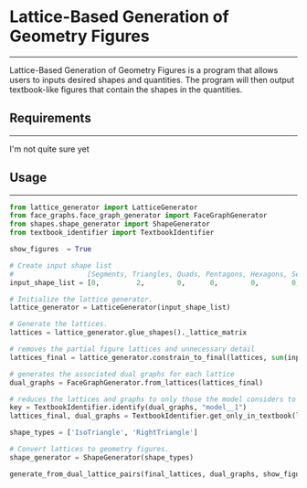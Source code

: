 # Lattice-Based Generation of Geometry Figures​

---

Lattice-Based Generation of Geometry Figures is a program that allows users to inputs desired shapes and quantities.  The program will then output textbook-like figures that contain the shapes in the quantities.

## Requirements

---

I'm not quite sure yet

## Usage

---

```python
from lattice_generator import LatticeGenerator
from face_graphs.face_graph_generator import FaceGraphGenerator
from shapes.shape_generator import ShapeGenerator
from textbook_identifier import TextbookIdentifier

show_figures  = True

# Create input shape list
#                  [Segments, Triangles, Quads, Pentagons, Hexagons, Septagons, Octagons]
input_shape_list = [0,         2,        0,      0,        0,        0,         0       ]

# Initialize the lattice generator.
lattice_generator = LatticeGenerator(input_shape_list)

# Generate the lattices.
lattices = lattice_generator.glue_shapes()._lattice_matrix

# removes the partial figure lattices and unnecessary detail
lattices_final = lattice_generator.constrain_to_final(lattices, sum(input_shape_list))

# generates the associated dual graphs for each lattice
dual_graphs = FaceGraphGenerator.from_lattices(lattices_final)

# reduces the lattices and graphs to only those the model considers to be textbook-like
key = TextbookIdentifier.identify(dual_graphs, "model__1")
lattices_final, dual_graphs = TextbookIdentifier.get_only_in_textbook(lattices_final, dual_graphs, key)

shape_types = ['IsoTriangle', 'RightTriangle']

# Convert lattices to geometry figures.
shape_generator = ShapeGenerator(shape_types)

generate_from_dual_lattice_pairs(final_lattices, dual_graphs, show_figures)
```